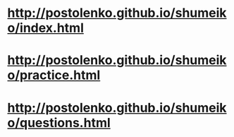 # http://postolenko.github.io/shumeiko/index.html
# http://postolenko.github.io/shumeiko/practice.html
# http://postolenko.github.io/shumeiko/questions.html